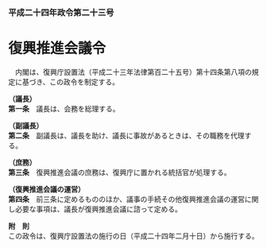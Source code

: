 ### 平成二十四年政令第二十三号  
# 復興推進会議令  
　内閣は、復興庁設置法（平成二十三年法律第百二十五号）第十四条第八項の規定に基づき、この政令を制定する。  
  
**（議長）**  
**第一条**　議長は、会務を総理する。  
  
**（副議長）**  
**第二条**　副議長は、議長を助け、議長に事故があるときは、その職務を代理する。  
  
**（庶務）**  
**第三条**　復興推進会議の庶務は、復興庁に置かれる統括官が処理する。  
  
**（復興推進会議の運営）**  
**第四条**　前三条に定めるもののほか、議事の手続その他復興推進会議の運営に関し必要な事項は、議長が復興推進会議に諮って定める。  
  
**附　則**  
この政令は、復興庁設置法の施行の日（平成二十四年二月十日）から施行する。  
  
